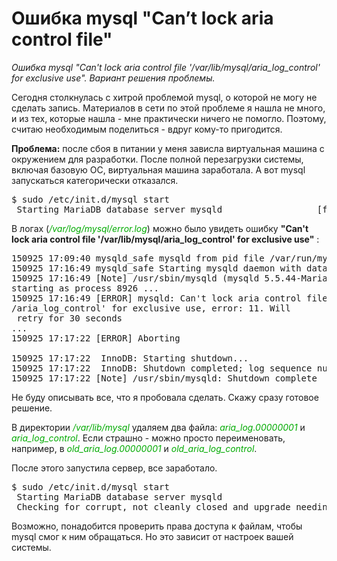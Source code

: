 ﻿# Ошибка mysql "Can’t lock aria control file"

*Ошибка mysql "Can't lock aria control file '/var/lib/mysql/aria_log_control' for exclusive use". Вариант решения проблемы.*


Сегодня столкнулась с хитрой проблемой mysql, о которой не могу не сделать запись. Материалов в сети по этой проблеме я нашла не много, и из тех, которые нашла - мне практически ничего не помогло. Поэтому, считаю необходимым поделиться - вдруг кому-то пригодится.

**Проблема:** после сбоя в питании у меня зависла виртуальная машина с окружением для разработки. После полной перезагрузки системы, включая базовую ОС, виртуальная машина заработала. А вот mysql запускаться категорически отказался.
<pre>$ sudo /etc/init.d/mysql start
 Starting MariaDB database server mysqld                  [fail]
</pre>

В логах (<font color="#00aa00">*/var/log/mysql/error.log*</font>) можно было увидеть ошибку
**"Can't lock aria control file '/var/lib/mysql/aria_log_control' for exclusive use"** :

<pre>150925 17:09:40 mysqld_safe mysqld from pid file /var/run/mysqld/mysqld.pid ended
150925 17:16:49 mysqld_safe Starting mysqld daemon with databases from /var/lib/mysql
150925 17:16:49 [Note] /usr/sbin/mysqld (mysqld 5.5.44-MariaDB-1ubuntu0.14.04.1) 
starting as process 8926 ...
150925 17:16:49 [ERROR] mysqld: Can't lock aria control file '/var/lib/mysql
/aria_log_control' for exclusive use, error: 11. Will
 retry for 30 seconds
...
150925 17:17:22 [ERROR] Aborting

150925 17:17:22  InnoDB: Starting shutdown...
150925 17:17:22  InnoDB: Shutdown completed; log sequence number 5303048825
150925 17:17:22 [Note] /usr/sbin/mysqld: Shutdown complete
</pre>
Не буду описывать все, что я пробовала сделать. Скажу сразу готовое решение.

В директории <font color="#00aa00">*/var/lib/mysql*</font> удаляем два файла:
<font color="#00aa00">*aria_log.00000001*</font> и <font color="#00aa00">*aria_log_control*</font>.
Если страшно - можно просто переименовать, например, в <font color="#00aa00">*old_aria_log.00000001*</font> и
<font color="#00aa00">*old_aria_log_control*</font>.

После этого запустила сервер, все заработало.
<pre>$ sudo /etc/init.d/mysql start
 Starting MariaDB database server mysqld                                [ OK ]
 Checking for corrupt, not cleanly closed and upgrade needing tables.
</pre>
Возможно, понадобится проверить права доступа к файлам, чтобы mysql смог к ним обращаться. Но это зависит от настроек
вашей системы.



